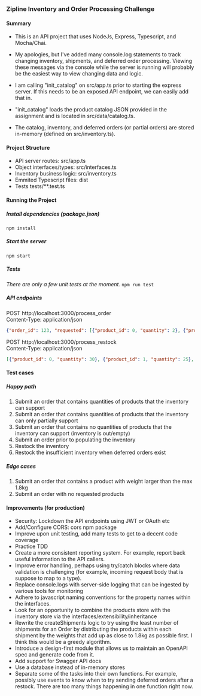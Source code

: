 ### Zipline Inventory and Order Processing Challenge  
  
#### Summary    
+ This is an API project that uses NodeJs, Express, Typescript, and Mocha/Chai. 

+ My apologies, but I've added many console.log statements to track changing inventory, shipments, and deferred order processing. Viewing these messages via the console while the server is running will probably be the easiest way to view changing data and logic.

+ I am calling "init_catalog" on src/app.ts prior to starting the express server. If this needs to be an exposed API endpoint, we can easily add that in.  
  
+ "init_catalog" loads the product catalog JSON provided in the assignment and is located in src/data/catalog.ts.

+ The catalog, inventory, and deferred orders (or partial orders) are stored in-memory (defined on src/inventory.ts).
 
  
#### Project Structure  
- API server routes:            src/app.ts
- Object interfaces/types:      src/interfaces.ts
- Inventory business logic:     src/inventory.ts
- Emmited Typescript files:     dist
- Tests                         tests/**.test.ts  
 
#### Running the Project  
##### Install dependencies (package.json)
```npm install```

##### Start the server
```npm start```
  
##### Tests
*There are only a few unit tests at the moment.*
```npm run test```
  
##### API endpoints  
POST http://localhost:3000/process_order  
Content-Type: application/json  
  
```json
{"order_id": 123, "requested": [{"product_id": 0, "quantity": 2}, {"product_id": 10, "quantity": 4}]}
```  
  
POST http://localhost:3000/process_restock  
Content-Type: application/json  

```json
[{"product_id": 0, "quantity": 30}, {"product_id": 1, "quantity": 25}, {"product_id": 2, "quantity": 25}, {"product_id": 3, "quantity": 12}, {"product_id": 4, "quantity": 15}, {"product_id": 5, "quantity": 10}, {"product_id": 6, "quantity": 8}, {"product_id": 7, "quantity": 8}, {"product_id": 8, "quantity": 20}, {"product_id": 9, "quantity": 10}, {"product_id": 10, "quantity": 5}, {"product_id": 11, "quantity": 5}, {"product_id": 12, "quantity": 5}]
```  
  
#### Test cases  
##### Happy path
1. Submit an order that contains quantities of products that the inventory can support
2. Submit an order that contains quantities of products that the inventory can only partially support
3. Submit an order that contains no quantities of products that the inventory can support (inventory is out/empty)
4. Submit an order prior to populating the inventory
5. Restock the inventory
6. Restock the insufficient inventory when deferred orders exist

##### Edge cases
1. Submit an order that contains a product with weight larger than the max 1.8kg
2. Submit an order with no requested products

#### Improvements (for production)
- Security: Lockdown the API endpoints using JWT or OAuth etc
- Add/Configure CORS: cors npm package
- Improve upon unit testing, add many tests to get to a decent code coverage
- Practice TDD
- Create a more consistent reporting system. For example, report back useful information to the API callers.
- Improve error handling, perhaps using try/catch blocks where data validation is challenging (for example, incoming request body that is suppose to map to a type).
- Replace console.logs with server-side logging that can be ingested by various tools for monitoring
- Adhere to javascript naming conventions for the property names within the interfaces.
- Look for an opportunity to combine the products store with the inventory store via the interfaces/extensibility/inheritance
- Rewrite the createShipments logic to try using the least number of shipments for an Order by distributing the products within each shipment by the weights that add up as close to 1.8kg as possible first. I think this would be a greedy algorithm.
- Introduce a design-first module that allows us to maintain an OpenAPI spec and generate code from it.
- Add support for Swagger API docs
- Use a database instead of in-memory stores
- Separate some of the tasks into their own functions. For example, possibly use events to know when to try sending deferred orders after a restock. There are too many things happening in one function right now.

